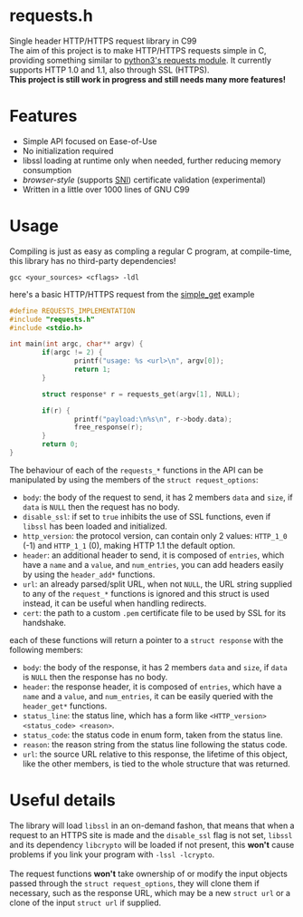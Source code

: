 # requests.h

Single header HTTP/HTTPS request library in C99<br>
The aim of this project is to make HTTP/HTTPS requests simple in C, providing something similar to [python3's requests module](https://github.com/psf/requests).
It currently supports HTTP 1.0 and 1.1, also through SSL (HTTPS).<br>
**This project is still work in progress and still needs many more features!**

# Features

- Simple API focused on Ease-of-Use
- No initialization required
- libssl loading at runtime only when needed, further reducing memory consumption
- *browser-style* (supports [SNI](https://en.wikipedia.org/wiki/Server_Name_Indication)) certificate validation (experimental)
- Written in a little over 1000 lines of GNU C99

# Usage

Compiling is just as easy as compling a regular C program, at compile-time, this library has no third-party dependencies!

```
gcc <your_sources> <cflags> -ldl
```

here's a basic HTTP/HTTPS request from the [simple_get](https://github.com/danmig06/requests.h/blob/main/samples/simple_get.c) example
```c
#define REQUESTS_IMPLEMENTATION
#include "requests.h"
#include <stdio.h>

int main(int argc, char** argv) {
        if(argc != 2) {
                printf("usage: %s <url>\n", argv[0]);
                return 1;
        }

        struct response* r = requests_get(argv[1], NULL);

        if(r) {
                printf("payload:\n%s\n", r->body.data);
                free_response(r);
        }
        return 0;
}
```

The behaviour of each of the ``requests_*`` functions in the API can be manipulated by using the members of the ``struct request_options``:
- ``body``: the body of the request to send, it has 2 members ``data`` and ``size``, if ``data`` is ``NULL`` then the request has no body.
- ``disable_ssl``: if set to ``true`` inhibits the use of SSL functions, even if ``libssl`` has been loaded and initialized.
- ``http_version``: the protocol version, can contain only 2 values: ``HTTP_1_0`` (-1) and ``HTTP_1_1`` (0), making HTTP 1.1 the default option.
- ``header``: an additional header to send, it is composed of ``entries``, which have a ``name`` and a ``value``, and ``num_entries``, you can add headers easily by using the ``header_add*`` functions.
- ``url``: an already parsed/split URL, when not ``NULL``, the URL string supplied to any of the ``request_*`` functions is ignored and this struct is used instead, it can be useful when handling redirects.
- ``cert``: the path to a custom ``.pem`` certificate file to be used by SSL for its handshake.

each of these functions will return a pointer to a ``struct response`` with the following members:
- ``body``: the body of the response, it has 2 members ``data`` and ``size``, if ``data`` is ``NULL`` then the response has no body.
- ``header``: the response header, it is composed of ``entries``, which have a ``name`` and a ``value``, and ``num_entries``, it can be easily queried with the ``header_get*`` functions.
- ``status_line``: the status line, which has a form like ``<HTTP_version> <status_code> <reason>``.
- ``status_code``: the status code in enum form, taken from the status line.
- ``reason``: the reason string from the status line following the status code.
- ``url``: the source URL relative to this response, the lifetime of this object, like the other members, is tied to the whole structure that was returned. 

# Useful details

The library will load ``libssl`` in an on-demand fashon, that means that when a request to an HTTPS site is made and the ``disable_ssl`` flag is not set, ``libssl`` and its dependency ``libcrypto`` will be loaded if not present, this **won't** cause problems if you link your program with ``-lssl -lcrypto``.<br><br>
The request functions **won't** take ownership of or modify the input objects passed through the ``struct request_options``, they will clone them if necessary, such as the response URL, which may be a new ``struct url`` or a clone of the input ``struct url`` if supplied.
